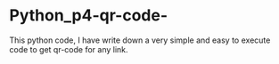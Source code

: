# Python_p4-qr-code-
This python code, I have write down a very simple and easy to execute code to get qr-code for any link.
